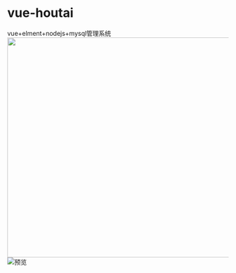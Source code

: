 # vue-houtai
vue+elment+nodejs+mysql管理系统
<img src="https://github.com/Cystandout/vue-houtai/blob/master/Animation.gif" width='1000' height='500'>
![预览](https://github.com/Cystandout/vue-houtai/blob/master/Animation.gif)
